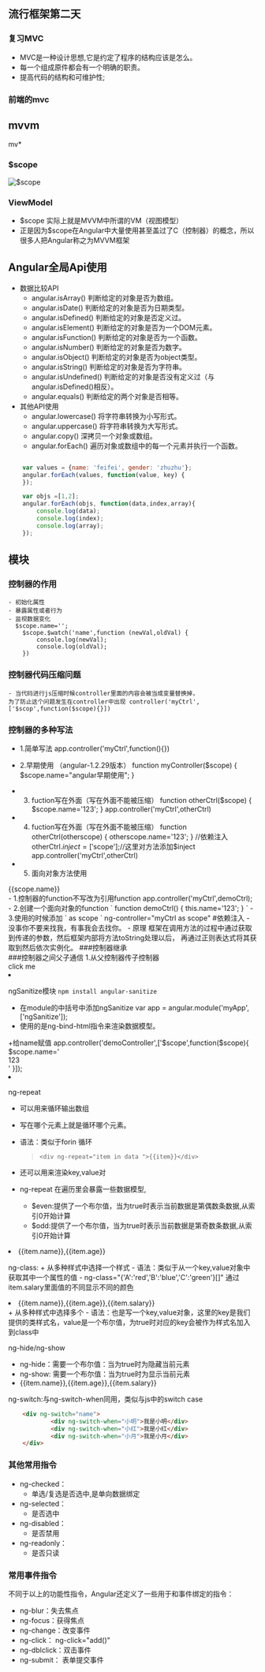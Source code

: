 ## 流行框架第二天


### 复习MVC
- MVC是一种设计思想,它是约定了程序的结构应该是怎么。
- 每一个组成原件都会有一个明确的职责。
- 提高代码的结构和可维护性;
### 前端的mvc

## mvvm
mv*
### $scope
![$scope](./pic/angular-mvvm.png)

### ViewModel

- $scope 实际上就是MVVM中所谓的VM（视图模型）
- 正是因为$scope在Angular中大量使用甚至盖过了C（控制器）的概念，所以很多人把Angular称之为MVVM框架
## Angular全局Api使用 
- 数据比较API 
	+ angular.isArray()	判断给定的对象是否为数组。
	+ angular.isDate()	判断给定的对象是否为日期类型。
	+ angular.isDefined()	判断给定的对象是否定义过。
	+ angular.isElement()	判断给定的对象是否为一个DOM元素。
	+ angular.isFunction()	判断给定的对象是否为一个函数。
	+ angular.isNumber()	判断给定的对象是否为数字。
	+ angular.isObject()	判断给定的对象是否为object类型。
	+ angular.isString()	判断给定的对象是否为字符串。
	+ angular.isUndefined()	判断给定的对象是否没有定义过（与angular.isDefined()相反）。
	+ angular.equals()	判断给定的两个对象是否相等。
 - 其他API使用
	+ angular.lowercase()	将字符串转换为小写形式。
	+ angular.uppercase()	将字符串转换为大写形式。
	+ angular.copy()	深拷贝一个对象或数组。
	+ angular.forEach()	遍历对象或数组中的每一个元素并执行一个函数。

```javascript

    var values = {name: 'feifei', gender: 'zhuzhu'};
    angular.forEach(values, function(value, key) {
    });

    var objs =[1,2];
    angular.forEach(objs, function(data,index,array){
        console.log(data);
        console.log(index);
        console.log(array);
    });
```
## 模块
### 控制器的作用
	- 初始化属性
	- 暴露属性或者行为
	- 监视数据变化 
      $scope.name='';
        $scope.$watch('name',function (newVal,oldVal) {
            console.log(newVal);
            console.log(oldVal);
        })
### 控制器代码压缩问题
	- 当代码进行js压缩时候controller里面的内容会被当成变量替换掉，
    为了防止这个问题发生在controller中出现 controller('myCtrl',['$scop',function($scope){}])
### 控制器的多种写法
  - 1.简单写法
     app.controller('myCtrl',function(){}) 
  - 2.早期使用 （angular-1.2.29版本）
    function  myController($scope) {
        $scope.name="angular早期使用";
    }   
  - 3. fuction写在外面（写在外面不能被压缩）
   function otherCtrl($scope) {
        $scope.name='123';
    }
    app.controller('myCtrl',otherCtrl)
 - 4. fuction写在外面（写在外面不能被压缩）
   function otherCtrl(otherscope) {
        otherscope.name='123';
    }
    //依赖注入
    otherCtrl.$inject=['$scope'];//这里对方法添加$inject
    app.controller('myCtrl',otherCtrl)

 - 5.  面向对象方法使用
 <div ng-controller="myCtrl as scope">
    {{scope.name}}
</div>
    - 1.控制器的function不写改为引用function app.controller('myCtrl',demoCtrl);
    - 2.创建一个面向对象的function ` function demoCtrl() {
            this.name='123';
        } `
    - 3.使用的时候添加 ` as scope ` ng-controller="myCtrl as scope"
#依赖注入 
 - 没事你不要来找我，有事我会去找你。
 - 原理
   框架在调用方法的过程中通过获取到传递的参数，然后框架内部将方法toString处理以后，
   再通过正则表达式将其获取到然后依次实例化。
###控制器继承
<div ng-app="mainApp">
  <div ng-controller="ParentCtrl">                <!--父级-->
    <div ng-controller="SelfCtrl">              <!--自己-->
    </div>
   </div>
</div>
<script>
   var app=angular.module('mainApp',[]);
   app.controller('SelfCtrl', function($scope) {
      $scope.foo();
   });
   app.controller('ParentCtrl', function($scope) {
		$scope.foo=function(){
			console.log(123);
		}
	});
 </script>
###控制器之间父子通信
1.从父控制器传子控制器
    <div ng-controller="SelfCtrl">              <!--自己-->
        <a ng-click="click()">click me</a>
        <div ng-controller="ChildCtrl"></div>   <!--子级-->
    </div>
    <script>
   var app=angular.module('mainApp',[]);
   app.controller('SelfCtrl', function($scope) {
	$scope.click = function () {
        //$broadcast广播to-child事件的名称
		$scope.$broadcast('to-child', 'child 呵呵~~~');
	}
   });
   app.controller('ChildCtrl', function($scope){
	$scope.$on('to-child', function(event,data) {
		console.log(data);		 //子级能得到值
	});
});
2.从子控制器传父控制器
  <div ng-controller="ParentCtrl">                <!--父级-->
    <div ng-controller="SelfCtrl">              <!--自己-->
        <a ng-click="click()">click me</a>
    </div>
</div>  
   var app=angular.module('mainApp',[]);
   app.controller('SelfCtrl', function($scope) {
	$scope.click = function () {
		//$emit事件发射器to-parent是事件的名称  parent是传的内容
		$scope.$emit('to-parent', 'parent');
	}
   });
   app.controller('ParentCtrl', function($scope) {
	  $scope.$on('to-parent', function(event,data) {
		 console.log( data);
	  });
    });
### 指令
- 在 AngularJS 中将前缀为 ng- 这种属性称之为指令，其作用就是为 DOM 元素调用方法、定义行为绑定数据等
- 简单说：当一个 Angular 应用启动，Angular 就会遍历 DOM 树来解析 HTML，根据指令不同，完成不同操作

- ng-bind 
    + 用来解决表达式闪烁问题
    + `<p ng-bind="数据模型"></p>替代了{{数据模型}}` 

       {{name}}  <p ng-bind="name"></p>

    *注意：只能够在双标签中使用ng-bind指令*
    
- ng-cloak
    + 用来解决表达式闪烁问题
    + 写一个样式使页面的元素隐藏
    <style>
        .ng-cloak{
            display: none;
        }
    </style>
    + `<p class="ng-cloak">{{name}}</p>`
    + 利用angular在加载会移除页面上所以名为ng-cloak的样式名的特性。
- 页面安全的问题
   直接编写一些
    <script>
        document.write('<script>alert("");<\/script>')
    </script>
- ngSanitize模块
      `npm install angular-sanitize`
    + 在module的中括号中添加ngSanitize
    var app = angular.module('myApp',['ngSanitize']);
    + 使用的是ng-bind-html指令来渲染数据模型。
    <p ng-bind-html="name"></p>
    +给name赋值
      app.controller('demoController',['$scope',function($scope){
        $scope.name='<div>123</div>'
    }]);
- ng-repeat
    + 可以用来循环输出数组
    + 写在哪个元素上就是循环哪个元素。
    + 语法：类似于forin 循环
        > `<div ng-repeat="item in data ">{{item}}</div>`
        
    + 还可以用来渲染key,value对
    + ng-repeat 在遍历里会暴露一些数据模型,
        - $even:提供了一个布尔值，当为true时表示当前数据是第偶数条数据,从索引0开始计算
        - $odd:提供了一个布尔值，当为true时表示当前数据是第奇数条数据,从索引0开始计算
    <li ng-repeat="item in data" class="{{ $odd?'red':'blue' }}">
                {{item.name}},{{item.age}}
    </li>
ng-class: 
    + 从多种样式中选择一个样式
        - 语法：类似于从一个key,value对象中获取其中一个属性的值
        - ng-class="{'A':'red','B':'blue','C':'green'}[]"
        通过item.salary里面值的不同显示不同的颜色
          <li ng-class="{'A':'red','B':'blue','C':'green'}[item.salary]"
                     ng-repeat="item in data">
                    {{item.name}},{{item.age}},{{item.salary}}
          </li>
    + 从多种样式中选择多个
        - 语法：也是写一个key,value对象，这里的key是我们提供的类样式名，value是一个布尔值，为true时对应的key会被作为样式名加入到class中

ng-hide/ng-show
- ng-hide：需要一个布尔值：当为true时为隐藏当前元素
- ng-show: 需要一个布尔值：当为true时为显示当前元素
   <li  ng-show="item.salary!='B'"
                 ng-class="{'A':'red','B':'blue','C':'green'}[item.salary]"
                     ng-repeat="item in data">
                    {{item.name}},{{item.age}},{{item.salary}}
                </li>
ng-switch:与ng-switch-when同用，类似与js中的switch case

```html
    <div ng-switch="name">
            <div ng-switch-when="小明">我是小明</div>
            <div ng-switch-when="小红">我是小红</div>
            <div ng-switch-when="小月">我是小月</div>
    </div>
```

### 其他常用指令

- ng-checked： 
  + 单选/复选是否选中,是单向数据绑定
- ng-selected：
  + 是否选中
- ng-disabled：
  + 是否禁用
- ng-readonly：
  + 是否只读

### 常用事件指令

不同于以上的功能性指令，Angular还定义了一些用于和事件绑定的指令：

- ng-blur：失去焦点
- ng-focus：获得焦点
- ng-change：改变事件 
- ng-click： ng-click="add()"
- ng-dblclick：双击事件
- ng-submit： 表单提交事件



